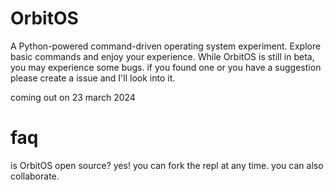 # OrbitOS

A Python-powered command-driven operating system experiment. Explore basic commands and enjoy your experience. 
While OrbitOS is still in beta, you may experience some bugs. if you found one or you have a suggestion please create a issue and I'll look into it. 


coming out on 23 march 2024

# faq

is OrbitOS open source?
yes! you can fork the repl at any time. you can also collaborate.

